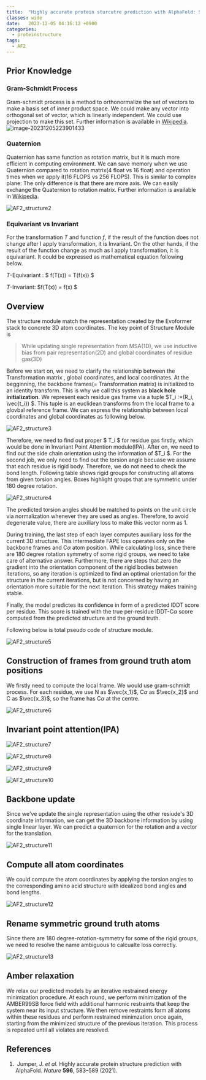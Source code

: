 ```yaml
---
title:  "Highly accurate protein sturcutre prediction with AlphaFold: Structure Module"
classes: wide
date:   2023-12-05 04:16:12 +0900
categories: 
  - proteinstructure
tags:
  - AF2
---
```


## Prior Knowledge

### Gram-Schmidt Process

Gram-schmidt process is a method to orthonormalize the set of vectors to make a basis set of inner product space. We could make any vector into orthogonal set of vector, which is linearly independent. We could use projection to make this set. Further information is available in [Wikipedia](https://en.wikipedia.org/wiki/Gram–Schmidt_process).
![image-20231205223901433](https://jasonkim8652.github.io/assets/images/AF2_structure_1.png)

### Quaternion

Quaternion has same function as rotation matrix, but it is much more efficient in computing environment. We can save memory when we use Quaternion compared to rotation matrix(4 float vs 16 float) and operation times when we apply it(16 FLOPS vs 256 FLOPS). This is similar to complex plane: The only difference is that there are more axis. We can easily exchange the Quaternion to rotation matrix. Further information is available in [Wikipedia](https://en.wikipedia.org/wiki/Quaternions_and_spatial_rotation).

![AF2_structure2](https://jasonkim8652.github.io/assets/images/AF2_structure_2.png)

### Equivariant vs Invariant

For the transformation $T$ and function $f$, if the result of the function does not change after I apply transformation, it is Invariant. On the other hands, if the result of the function change as much as I apply transformation, it is equivariant. It could be expressed as mathematical equation following below. 

$T$-Equivariant : $ f(T(x)) = T(f(x)) $

$T$-Invariant: $f(T(x)) = f(x) $

## Overview

The structure module match the representation created by the Evoformer stack to concrete 3D atom coordinates. The key point of Structure Module is

> While updating single representation from MSA(1D), we use inductive bias from pair representation(2D) and global coordinates of residue gas(3D)

Before we start on, we need to clarify the relationship between the Transformation matrix , global coordinates, and local coordinates. At the begginning, the backbone frames(= Transformation matrix) is initialized to an identity transform. This is why we call this system as **black hole initialization**. We represent each residue gas frame via a tuple $T_i :=(R_i, \vec{t_i}) $. This tuple is an euclidean transforms from the local frame to a glovbal reference frame. We can express the relationship between local coordinates and global coordinates as following below. 

![AF2_structure3](https://jasonkim8652.github.io/assets/images/AF2_structure_3.png)

Therefore, we need to find out proper $ T_i $ for residue gas firstly, which would be done in Invariant Point Attention module(IPA). After on, we need to find out the side chain orientation using the information of $T_i $. For the second job, we only need to find out the torsion angle becuase we assume that each residue is rigid body. Therefore, we do not need to check the bond length. Following table shows rigid groups for constructing all atoms from given torsion angles. Boxes highlight groups that are symmetric under 180 degree rotation. 

![AF2_structure4](https://jasonkim8652.github.io/assets/images/AF2_structure_4.png)

The predicted torsion angles should be matched to points on the unit circle via normalization whenever they are used as angles. Therefore, to avoid degenerate value, there are auxiliary loss to make this vector norm as 1. 

During training, the last step of each layer computes auxiliary loss for the current 3D structure. This intermediate FAPE loss operates only on the backbone frames and C$\alpha$ atom position. While calculating loss, since there are 180 degree rotation symmetry of some rigid groups, we need to take care of alternative answer. Furthermore, there are steps that zero the gradient into the orientation component of the rigid bodies between iterations, so any iteration is optimized to find an optimal orientation for the structure in the current iterations, but is not concerned by having an orientation more suitable for the next iteration. This strategy makes training stable. 

Finally, the model predictes its confidence in form of a predicted lDDT score per residue. This score is trained with the true per-residue lDDT-C$\alpha$ score computed from the predicted structure and the ground truth. 

Following below is total pseudo code of structure module. 

![AF2_structure5](https://jasonkim8652.github.io/assets/images/AF2_structure_5.png)

## Construction of frames from ground truth atom positions

We firstly need to compute the local frame. We would use gram-schmidt process. For each residue, we use N as $\vec{x_1}$, C$\alpha$ as $\vec{x_2}$ and C as $\vec{x_3}$, so the frame has C$\alpha$ at the centre. 

![AF2_structure6](https://jasonkim8652.github.io/assets/images/AF2_structure_6.png)

## Invariant point attention(IPA)

![AF2_structure7](https://jasonkim8652.github.io/assets/images/AF2_structure_7.png)

![AF2_structure8](https://jasonkim8652.github.io/assets/images/AF2_structure_8.png)

![AF2_structure9](https://jasonkim8652.github.io/assets/images/AF2_structure_9.png)

![AF2_structure10](https://jasonkim8652.github.io/assets/images/AF2_structure_10.png)

## Backbone update

Since we've update the single representation using the other resiude's 3D coordinate information, we can get the 3D backbone information by using single linear layer. We can predict a quaternion for the rotation and a vector for the translation. 

![AF2_structure11](https://jasonkim8652.github.io/assets/images/AF2_structure_11.png)



## Compute all atom coordinates

We could compute the atom coordinates by applying the torsion angles to the corresponding amino acid structure with idealized bond angles and bond lengths. 

![AF2_structure12](https://jasonkim8652.github.io/assets/images/AF2_structure_12.png)

## Rename symmetric ground truth atoms

Since there are 180 degree-rotation-symmetry for some of the rigid groups, we need to resolve the name ambiguous to calcualte loss correctly. 

![AF2_structure13](https://jasonkim8652.github.io/assets/images/AF2_structure_13.png)

## Amber relaxation

We relax our predicted models by an iterative restrained energy minimization procedure. At each round, we perform minimization of the AMBER99SB force field with additional harmonic restraints that keep the system near its input structure. We then remove restraints form all atoms within these residues and perform restrained minimzation once again, starting from the minimized structure of the previous iteration. This process is repeated until all violates are resolved. 

## References

1. ​    Jumper, J. *et al.* Highly accurate protein structure prediction with AlphaFold. *Nature* **596**, 583–589 (2021).  

